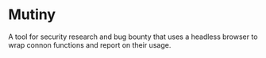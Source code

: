 # Mutiny
A tool for security research and bug bounty that uses a headless browser to wrap connon functions and report on their usage.
